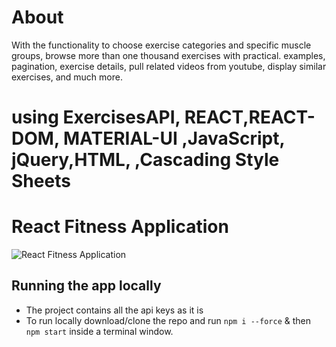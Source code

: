 # About
With the functionality to choose exercise categories and specific muscle groups, browse more than one thousand exercises with practical. examples, pagination, exercise details, pull related videos from youtube, display similar exercises, and much more. 
   
# using ExercisesAPI, REACT,REACT-DOM, MATERIAL-UI ,JavaScript, jQuery,HTML, ,Cascading Style Sheets

# React Fitness Application

![React Fitness Application](https://i.ibb.co/Yt9spGc/image.png)

## Running the app locally






- The project contains all the api keys as it is
- To run locally download/clone the repo and run
  `npm i --force` 
  & then
  `npm start`
  inside a terminal window.
